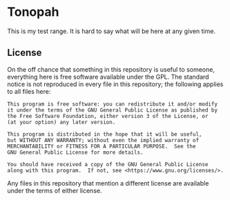 # Tonopah

This is my test range. It is hard to say what will be here at any given time.

## License

On the off chance that something in this repository is useful to someone, everything here is free software available under the GPL. The standard notice is not reproduced in every file in this repository; the following applies to all files here: 

```
This program is free software: you can redistribute it and/or modify
it under the terms of the GNU General Public License as published by
the Free Software Foundation, either version 3 of the License, or
(at your option) any later version.

This program is distributed in the hope that it will be useful,
but WITHOUT ANY WARRANTY; without even the implied warranty of
MERCHANTABILITY or FITNESS FOR A PARTICULAR PURPOSE.  See the
GNU General Public License for more details.

You should have received a copy of the GNU General Public License
along with this program.  If not, see <https://www.gnu.org/licenses/>.
```

Any files in this repository that mention a different license are available under the terms of either license.
